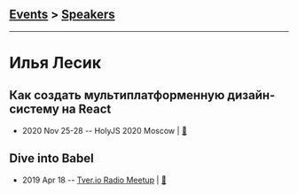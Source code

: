 ## [Events](../README.md) > [Speakers](../speakers.md)
---

# Илья Лесик

## Как создать мультиплатформенную дизайн-систему на React
- 2020 Nov 25-28 -- HolyJS 2020 Moscow  | [:notebook:](https://downloads.ctfassets.net/nn534z2fqr9f/11w0ivhpqiJJ7U1wMSkJPI/c0087e9e30a114157e31062483f25f3f/Design_Systems_new.pdf)  
## Dive into Babel
- 2019 Apr 18 -- [Tver.io Radio Meetup](https://www.youtube.com/watch?v=0EJTApFVB7Y)  | [:notebook:](http://ilyalesik.github.io/dive-into-babel/)  
